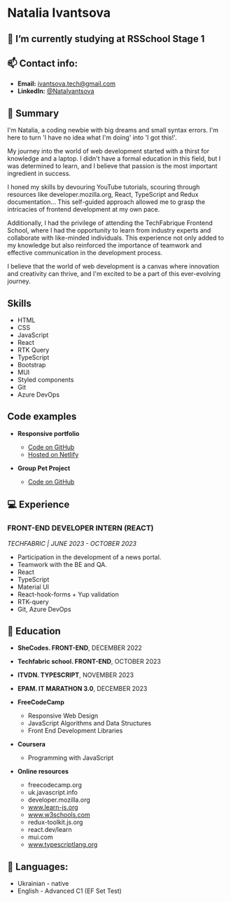 # Natalia Ivantsova

## 🌱 I’m currently studying at **RSSchool** Stage 1

## 📫 Contact info:

- **Email:** ivantsova.tech@gmail.com
- **LinkedIn:** [@NataIvantsova](https://www.linkedin.com/in/natalia-ivantsova-46017b238/)
  
## 💬 Summary 

I'm Natalia, a coding newbie with big dreams and small syntax errors. I'm here to turn 'I have no idea what I'm doing' into 'I got this!'.

My journey into the world of web development started with a thirst for knowledge and a laptop. I didn't have a formal education in this field, but I was determined to learn, and I believe that passion is the most important ingredient in success.

I honed my skills by devouring YouTube tutorials, scouring through resources like developer.mozilla.org, React, TypeScript and Redux documentation... This self-guided approach allowed me to grasp the intricacies of frontend development at my own pace.

Additionally, I had the privilege of attending the TechFabrique Frontend School, where I had the opportunity to learn from industry experts and collaborate with like-minded individuals. This experience not only added to my knowledge but also reinforced the importance of teamwork and effective communication in the development process.

I believe that the world of web development is a canvas where innovation and creativity can thrive, and I'm excited to be a part of this ever-evolving journey.

## Skills 

* HTML
* CSS
* JavaScript
* React
* RTK Query
* TypeScript
* Bootstrap
* MUI
* Styled components
* Git
* Azure DevOps

## Code examples

* **Responsive portfolio** 
  - [Code on GitHub](https://github.com/NataliaIv90/responsive-portfolio)
  - [Hosted on Netlify](https://sparkling-scone-58e483.netlify.app/)

* **Group Pet Project**
  - [Code on GitHub](https://github.com/NataliaIv90/techfabric-pet)

## 💻 Experience 

### FRONT-END DEVELOPER INTERN (REACT)
*TECHFABRIC | JUNE 2023 - OCTOBER 2023*

+ Participation in the development of a news portal.
+ Teamwork with the BE and QA.
+ React
+ TypeScript
+ Material UI
+ React-hook-forms + Yup validation
+ RTK-query
+ Git, Azure DevOps

## 🌱 Education 

* **SheCodes. FRONT-END**, DECEMBER 2022
* **Techfabric school. FRONT-END**, OCTOBER 2023
* **ITVDN. TYPESCRIPT**, NOVEMBER 2023
* **EPAM. IT MARATHON 3.0**, DECEMBER 2023

* **FreeCodeCamp**
  + Responsive Web Design
  + JavaScript Algorithms and Data Structures
  + Front End Development Libraries

* **Coursera**
  + Programming with JavaScript

* **Online resources**
  + freecodecamp.org
  + uk.javascript.info
  + developer.mozilla.org
  + www.learn-js.org
  + www.w3schools.com
  + redux-toolkit.js.org
  + react.dev/learn
  + mui.com
  + www.typescriptlang.org

## 💬 Languages:

+ Ukrainian - native
+ English - Advanced C1 (EF Set Test)
  
<!--
**NataliaIv90/NataliaIv90** is a ✨ _special_ ✨ repository because its `README.md` (this file) appears on your GitHub profile.

Here are some ideas to get you started:

- 🔭 I’m currently working on ...
- 🌱 I’m currently learning ...
- 👯 I’m looking to collaborate on ...
- 🤔 I’m looking for help with ...
- 💬 Ask me about ...
- 📫 How to reach me: ...
- 😄 Pronouns: ...
- ⚡ Fun fact: ...
-->
